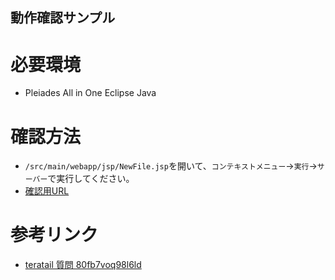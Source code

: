 動作確認サンプル
---

# 必要環境

* Pleiades All in One Eclipse Java

# 確認方法
* `/src/main/webapp/jsp/NewFile.jsp`を開いて、`コンテキストメニュー`→`実行`→`サーバー`で実行してください。
* [確認用URL](http://localhost:8080/taglib-load-check/jsp/NewFile.jsp)

# 参考リンク
* [teratail 質問 80fb7voq98l6ld](https://teratail.com/questions/80fb7voq98l6ld)

